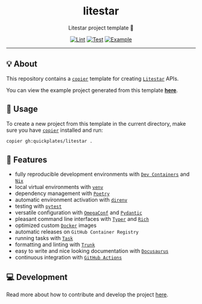 <h1 align="center">litestar</h1>

<div align="center">

Litestar project template 🌠

[![Lint](https://github.com/quickplates/litestar/actions/workflows/lint.yaml/badge.svg)](https://github.com/quickplates/litestar/actions/workflows/lint.yaml)
[![Test](https://github.com/quickplates/litestar/actions/workflows/test.yaml/badge.svg)](https://github.com/quickplates/litestar/actions/workflows/test.yaml)
[![Example](https://github.com/quickplates/litestar/actions/workflows/example.yaml/badge.svg)](https://github.com/quickplates/litestar/actions/workflows/example.yaml)

</div>

---

## 💡 About

This repository contains a [`copier`](https://copier.readthedocs.io) template
for creating [`Litestar`](https://litestar.dev) APIs.

You can view the example project generated from this template
[**here**](https://github.com/quickplates/litestar-example).

## 📜 Usage

To create a new project from this template in the current directory,
make sure you have [`copier`](https://copier.readthedocs.io) installed and run:

```sh
copier gh:quickplates/litestar .
```

## 🚀 Features

- fully reproducible development environments with
  [`Dev Containers`](https://code.visualstudio.com/docs/remote/containers)
  and [`Nix`](https://nixos.org)
- local virtual environments with [`venv`](https://docs.python.org/3/library/venv.html)
- dependency management with [`Poetry`](https://python-poetry.org)
- automatic environment activation with [`direnv`](https://direnv.net)
- testing with [`pytest`](https://pytest.org)
- versatile configuration with [`OmegaConf`](https://omegaconf.readthedocs.io)
  and [`Pydantic`](https://docs.pydantic.dev/latest)
- pleasant command line interfaces with [`Typer`](https://typer.tiangolo.com)
  and [`Rich`](https://rich.readthedocs.io)
- optimized custom [`Docker`](https://www.docker.com) images
- automatic releases on `GitHub Container Registry`
- running tasks with [`Task`](https://taskfile.dev)
- formatting and linting with [`Trunk`](https://trunk.io)
- easy to write and nice looking documentation
  with [`Docusaurus`](https://docusaurus.io)
- continuous integration with [`GitHub Actions`](https://github.com/features/actions)

## 💻 Development

Read more about how to contribute and develop the project
[here](https://github.com/quickplates/litestar/blob/main/CONTRIBUTING.md).
